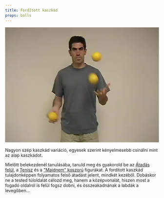 ```yaml
---
title: Fordított kaszkád
props: balls
---
```


![Fordított kaszkád](site/videos/poster/reversecascade.jpg)

Nagyon szép kaszkád variáció, egyesek szerint kényelmesebb csinálni mint az alap kaszkádot.

Mielőtt belekezdenél tanulásába, tanuld meg és gyakorold be az [Átadás felül](site/hu/atadas-felul/README.md), a [Tenisz](site/hu/tenisz/README.md) és a ["Majdnem" koszorú](site/hu/majdnem-koszoru/README.md) figurákat. A fordított kaszkád tulajdonképpen folyamatos felső átadást jelent, mindkét kezéből. Dobáskor ne a tested túloldalát célozd meg, hanem a középvonalát, hiszen most a fogadó oldalról is felül fogsz dobni, és összeakadnának a labdák a levegőben…


